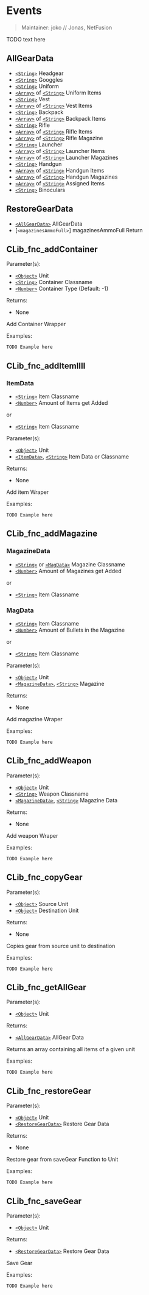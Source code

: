 # Events

> Maintainer: joko // Jonas, NetFusion

TODO text here

## AllGearData
* [`<String>`] Headgear
* [`<String>`] Googgles
* [`<String>`] Uniform
* [`<Array>`] of [`<String>`] Uniform Items
* [`<String>`] Vest
* [`<Array>`] of [`<String>`] Vest Items
* [`<String>`] Backpack
* [`<Array>`] of [`<String>`] Backpack Items
* [`<String>`] Rifle
* [`<Array>`] of [`<String>`] Rifle Items
* [`<Array>`] of [`<String>`] Rifle Magazine
* [`<String>`] Launcher
* [`<Array>`] of [`<String>`] Launcher Items
* [`<Array>`] of [`<String>`] Launcher Magazines
* [`<String>`] Handgun
* [`<Array>`] of [`<String>`] Handgun Items
* [`<Array>`] of [`<String>`] Handgun Magazines
* [`<Array>`] of [`<String>`] Assigned Items
* [`<String>`] Binoculars

## RestoreGearData
* [`<AllGearData>`] AllGearData
* [`<magazinesAmmoFull>`] magazinesAmmoFull Return

## CLib_fnc_addContainer

Parameter(s):
* [`<Object>`] Unit
* [`<String>`] Container Classname
* [`<Number>`] Container Type (Default: -1)

Returns:
* None

Add Container Wrapper

Examples:

```sqf
TODO Example here
```

## CLib_fnc_addItemIIII

### ItemData
* [`<String>`] Item Classname
* [`<Number>`] Amount of Items get Added  

or  

* [`<String>`] Item Classname

Parameter(s):
* [`<Object>`] Unit
* [`<ItemData>`], [`<String>`] Item Data or Classname

Returns:
* None

Add item Wraper

Examples:

```sqf
TODO Example here
```

## CLib_fnc_addMagazine

### MagazineData
* [`<String>`] or [`<MagData>`] Magazine Classname
* [`<Number>`] Amount of Magazines get Added  

or  

* [`<String>`] Item Classname

### MagData
* [`<String>`] Item Classname
* [`<Number>`] Amount of Bullets in the Magazine  

or  

* [`<String>`] Item Classname

Parameter(s):
* [`<Object>`] Unit
* [`<MagazineData>`], [`<String>`] Magazine

Returns:
* None

Add magazine Wraper

Examples:

```sqf
TODO Example here
```

## CLib_fnc_addWeapon

Parameter(s):
* [`<Object>`] Unit
* [`<String>`] Weapon Classname
* [`<MagazineData>`], [`<String>`] Magazine Data

Returns:
* None

Add weapon Wraper

Examples:

```sqf
TODO Example here
```

## CLib_fnc_copyGear

Parameter(s):
* [`<Object>`] Source Unit
* [`<Object>`] Destination Unit

Returns:
* None

Copies gear from source unit to destination

Examples:

```sqf
TODO Example here
```

## CLib_fnc_getAllGear

Parameter(s):
* [`<Object>`] Unit

Returns:
* [`<AllGearData>`] AllGear Data

Returns an array containing all items of a given unit

Examples:

```sqf
TODO Example here
```

## CLib_fnc_restoreGear

Parameter(s):
* [`<Object>`] Unit
* [`<RestoreGearData>`] Restore Gear Data

Returns:
* None

Restore gear from saveGear Function to Unit

Examples:

```sqf
TODO Example here
```

## CLib_fnc_saveGear

Parameter(s):
* [`<Object>`] Unit

Returns:
* [`<RestoreGearData>`] Restore Gear Data

Save Gear 

Examples:

```sqf
TODO Example here
```

[`<Control>`]: https://community.bistudio.com/wiki/Control
[`<Anything>`]: https://community.bistudio.com/wiki/Anything
[`<Config>`]: https://community.bistudio.com/wiki/Config
[`<Object>`]: https://community.bistudio.com/wiki/Object
[`<String>`]: https://community.bistudio.com/wiki/String
[`<Number>`]: https://community.bistudio.com/wiki/Number
[`<Array>`]: https://community.bistudio.com/wiki/Array
[`<Position>`]: https://community.bistudio.com/wiki/Position
[`<Color>`]: https://community.bistudio.com/wiki/Color
[`<Boolean>`]: https://community.bistudio.com/wiki/Boolean
[`<Code>`]: https://community.bistudio.com/wiki/Code
[`<Group>`]: https://community.bistudio.com/wiki/Group
[`<Location>`]: https://community.bistudio.com/wiki/Location
[`magazinesAmmoFull`]: https://community.bistudio.com/wiki/magazinesAmmoFull
[`<ItemData>`]: #ItemData
[`<MagData>`]: #MagData
[`<MagazineData>`]: #MagazineData
[`<AllGearData>`]: #AllGearData
[`<RestoreGearData>`]: #RestoreGearData
